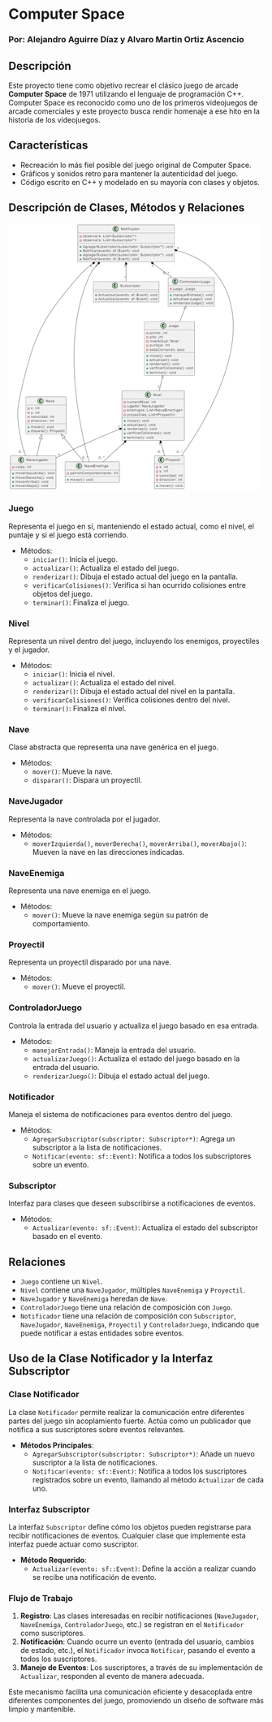 # Computer Space

### Por: Alejandro Aguirre Díaz y Alvaro Martin Ortiz Ascencio

## Descripción

Este proyecto tiene como objetivo recrear el clásico juego de arcade **Computer Space** de 1971 utilizando el lenguaje de programación C++. Computer Space es reconocido como uno de los primeros videojuegos de arcade comerciales y este proyecto busca rendir homenaje a ese hito en la historia de los videojuegos.

## Características

- Recreación lo más fiel posible del juego original de Computer Space.
- Gráficos y sonidos retro para mantener la autenticidad del juego.
- Código escrito en C++ y modelado en su mayoría con clases y objetos.

## Descripción de Clases, Métodos y Relaciones
![Diagrama de Clases](assets/imagenes/Diagrama%20UML.png )
### Juego
Representa el juego en sí, manteniendo el estado actual, como el nivel, el puntaje y si el juego está corriendo.
- Métodos:
  - `iniciar()`: Inicia el juego.
  - `actualizar()`: Actualiza el estado del juego.
  - `renderizar()`: Dibuja el estado actual del juego en la pantalla.
  - `verificarColisiones()`: Verifica si han ocurrido colisiones entre objetos del juego.
  - `terminar()`: Finaliza el juego.

### Nivel
Representa un nivel dentro del juego, incluyendo los enemigos, proyectiles y el jugador.
- Métodos:
  - `iniciar()`: Inicia el nivel.
  - `actualizar()`: Actualiza el estado del nivel.
  - `renderizar()`: Dibuja el estado actual del nivel en la pantalla.
  - `verificarColisiones()`: Verifica colisiones dentro del nivel.
  - `terminar()`: Finaliza el nivel.

### Nave
Clase abstracta que representa una nave genérica en el juego.
- Métodos:
  - `mover()`: Mueve la nave.
  - `disparar()`: Dispara un proyectil.

### NaveJugador
Representa la nave controlada por el jugador.
- Métodos:
  - `moverIzquierda()`, `moverDerecha()`, `moverArriba()`, `moverAbajo()`: Mueven la nave en las direcciones indicadas.

### NaveEnemiga
Representa una nave enemiga en el juego.
- Métodos:
  - `mover()`: Mueve la nave enemiga según su patrón de comportamiento.

### Proyectil
Representa un proyectil disparado por una nave.
- Métodos:
  - `mover()`: Mueve el proyectil.

### ControladorJuego
Controla la entrada del usuario y actualiza el juego basado en esa entrada.
- Métodos:
  - `manejarEntrada()`: Maneja la entrada del usuario.
  - `actualizarJuego()`: Actualiza el estado del juego basado en la entrada del usuario.
  - `renderizarJuego()`: Dibuja el estado actual del juego.

### Notificador
Maneja el sistema de notificaciones para eventos dentro del juego.
- Métodos:
  - `AgregarSubscriptor(subscriptor: Subscriptor*)`: Agrega un subscriptor a la lista de notificaciones.
  - `Notificar(evento: sf::Event)`: Notifica a todos los subscriptores sobre un evento.

### Subscriptor
Interfaz para clases que deseen subscribirse a notificaciones de eventos.
- Métodos:
  - `Actualizar(evento: sf::Event)`: Actualiza el estado del subscriptor basado en el evento.

## Relaciones

- `Juego` contiene un `Nivel`.
- `Nivel` contiene una `NaveJugador`, múltiples `NaveEnemiga` y `Proyectil`.
- `NaveJugador` y `NaveEnemiga` heredan de `Nave`.
- `ControladorJuego` tiene una relación de composición con `Juego`.
- `Notificador` tiene una relación de composición con `Subscriptor`, `NaveJugador`, `NaveEnemiga`, `Proyectil` y `ControladorJuego`, indicando que puede notificar a estas entidades sobre eventos.

## Uso de la Clase Notificador y la Interfaz Subscriptor

### Clase Notificador

La clase `Notificador` permite realizar la comunicación entre diferentes partes del juego sin acoplamiento fuerte. Actúa como un publicador que notifica a sus suscriptores sobre eventos relevantes.

- **Métodos Principales**:
  - `AgregarSubscriptor(subscriptor: Subscriptor*)`: Añade un nuevo suscriptor a la lista de notificaciones.
  - `Notificar(evento: sf::Event)`: Notifica a todos los suscriptores registrados sobre un evento, llamando al método `Actualizar` de cada uno.

### Interfaz Subscriptor

La interfaz `Subscriptor` define cómo los objetos pueden registrarse para recibir notificaciones de eventos. Cualquier clase que implemente esta interfaz puede actuar como suscriptor.

- **Método Requerido**:
  - `Actualizar(evento: sf::Event)`: Define la acción a realizar cuando se recibe una notificación de evento.

### Flujo de Trabajo

1. **Registro**: Las clases interesadas en recibir notificaciones (`NaveJugador`, `NaveEnemiga`, `ControladorJuego`, etc.) se registran en el `Notificador` como suscriptores.
2. **Notificación**: Cuando ocurre un evento (entrada del usuario, cambios de estado, etc.), el `Notificador` invoca `Notificar`, pasando el evento a todos los suscriptores.
3. **Manejo de Eventos**: Los suscriptores, a través de su implementación de `Actualizar`, responden al evento de manera adecuada.

Este mecanismo facilita una comunicación eficiente y desacoplada entre diferentes componentes del juego, promoviendo un diseño de software más limpio y mantenible.